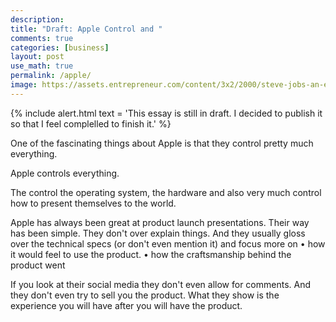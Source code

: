```yaml
---
description: 
title: "Draft: Apple Control and "
comments: true
categories: [business]
layout: post
use_math: true
permalink: /apple/
image: https://assets.entrepreneur.com/content/3x2/2000/steve-jobs-an-extraordinary-career1.jpg
---
```


{% include alert.html text = 'This essay is still in draft. I decided to publish it so that I feel complelled to finish it.' %}

One of the fascinating things about Apple is that they control pretty much everything.

Apple controls everything.

The control the operating system, the hardware and also very much control how to present themselves to the world.

Apple has always been great at product launch presentations. Their way has been simple. They don't over explain things. And they usually gloss over the technical specs (or don't even mention it) and focus more on
• how it would feel to use the product.
• how the craftsmanship behind the product went

If you look at their social media they don't even allow for comments. And they don't even try to sell you the product. What they show is the experience you will have after you will have the product.
